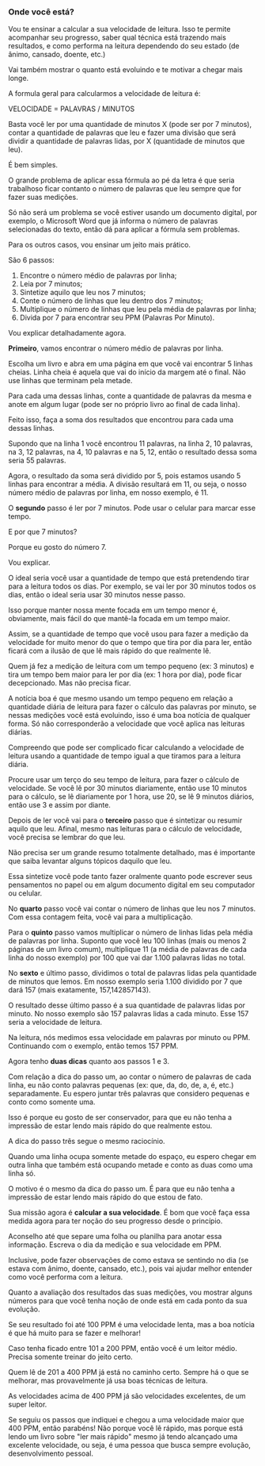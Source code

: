 ### Onde você está?

Vou te ensinar a calcular a sua velocidade de leitura. Isso te permite acompanhar seu progresso, saber qual técnica está trazendo mais resultados, e como performa na leitura dependendo do seu estado (de ânimo, cansado, doente, etc.)

Vai também mostrar o quanto está evoluindo e te motivar a chegar mais longe.

A formula geral para calcularmos a velocidade de leitura é:

VELOCIDADE = PALAVRAS / MINUTOS

Basta você ler por uma quantidade de minutos X (pode ser por 7 minutos), contar a quantidade de palavras que leu e fazer uma divisão que será dividir a quantidade de palavras lidas, por X (quantidade de minutos que leu).

É bem simples.

O grande problema de aplicar essa fórmula ao pé da letra é que seria trabalhoso ficar contanto o número de palavras que leu sempre que for fazer suas medições.

Só não será um problema se você estiver usando um documento digital, por exemplo, o Microsoft Word que já informa o número de palavras selecionadas do texto, então dá para aplicar a fórmula sem problemas.

Para os outros casos, vou ensinar um jeito mais prático.

São 6 passos:

1. Encontre o número médio de palavras por linha;
2. Leia por 7 minutos;
3. Sintetize aquilo que leu nos 7 minutos;
4. Conte o número de linhas que leu dentro dos 7 minutos;
5. Multiplique o número de linhas que leu pela média de palavras por linha;
6. Divida por 7 para encontrar seu PPM (Palavras Por Minuto).

Vou explicar detalhadamente agora.

**Primeiro**, vamos encontrar o número médio de palavras por linha.

Escolha um livro e abra em uma página em que você vai encontrar 5 linhas cheias. Linha cheia é aquela que vai do início da margem até o final. Não use linhas que terminam pela metade.

Para cada uma dessas linhas, conte a quantidade de palavras da mesma e anote em algum lugar (pode ser no próprio livro ao final de cada linha). 

Feito isso, faça a soma dos resultados que encontrou para cada uma dessas linhas. 

Supondo que na linha 1 você encontrou 11 palavras, na linha 2, 10 palavras, na 3, 12 palavras, na 4, 10 palavras e na 5, 12, então o resultado dessa soma seria 55 palavras.

Agora, o resultado da soma será dividido por 5, pois estamos usando 5 linhas para encontrar a média. A divisão resultará em 11, ou seja, o nosso número médio de palavras por linha, em nosso exemplo, é 11.

O **segundo** passo é ler por 7 minutos. Pode usar o celular para marcar esse tempo.

E por que 7 minutos?

Porque eu gosto do número 7. 

Vou explicar.

O ideal seria você usar a quantidade de tempo que está pretendendo tirar para a leitura todos os dias. Por exemplo, se vai ler por 30 minutos todos os dias, então o ideal seria usar 30 minutos nesse passo.

Isso porque manter nossa mente focada em um tempo menor é, obviamente, mais fácil do que mantê-la focada em um tempo maior.

Assim, se a quantidade de tempo que você usou para fazer a medição da velocidade for muito menor do que o tempo que tira por dia para ler, então ficará com a ilusão de que lê mais rápido do que realmente lê.

Quem já fez a medição de leitura com um tempo pequeno (ex: 3 minutos) e tira um tempo bem maior para ler por dia (ex: 1 hora por dia), pode ficar decepcionado. Mas não precisa ficar.

A notícia boa é que mesmo usando um tempo pequeno em relação a quantidade diária de leitura para fazer o cálculo das palavras por minuto, se nessas medições você está evoluindo, isso é uma boa notícia de qualquer forma. Só não corresponderão a velocidade que você aplica nas leituras diárias.

Compreendo que pode ser complicado ficar calculando a velocidade de leitura usando a quantidade de tempo igual a que tiramos para a leitura diária.

Procure usar um terço do seu tempo de leitura, para fazer o cálculo de velocidade. Se você lê por 30 minutos diariamente, então use 10 minutos para o cálculo, se lê diariamente por 1 hora, use 20, se lê 9 minutos diários, então use 3 e assim por diante.

Depois de ler você vai para o **terceiro** passo que é sintetizar ou resumir aquilo que leu. Afinal, mesmo nas leituras para o cálculo de velocidade, você precisa se lembrar do que leu.

Não precisa ser um grande resumo totalmente detalhado, mas é importante que saiba levantar alguns tópicos daquilo que leu.

Essa sintetize você pode tanto fazer oralmente quanto pode escrever seus pensamentos no papel ou em algum documento digital em seu computador ou celular.

No **quarto** passo você vai contar o número de linhas que leu nos 7 minutos. Com essa contagem feita, você vai para a multiplicação.

Para o **quinto** passo vamos multiplicar o número de linhas lidas pela média de palavras por linha. Suponto que você leu 100 linhas (mais ou menos 2 páginas de um livro comum), multiplique 11 (a média de palavras de cada linha do nosso exemplo) por 100 que vai dar 1.100 palavras lidas no total.

No **sexto** e último passo, dividimos o total de palavras lidas pela quantidade de minutos que lemos. Em nosso exemplo seria 1.100 dividido por 7 que dará 157 (mais exatamente, 157,142857143).

O resultado desse último passo é a sua quantidade de palavras lidas por minuto. No nosso exemplo são 157 palavras lidas a cada minuto. Esse 157 seria a velocidade de leitura.

Na leitura, nós medimos essa velocidade em palavras por minuto ou PPM. Continuando com o exemplo, então temos 157 PPM.

Agora tenho **duas dicas** quanto aos passos 1 e 3.

Com relação a dica do passo um, ao contar o número de palavras de cada linha, eu não conto palavras pequenas (ex: que, da, do, de, a, é, etc.) separadamente. Eu espero juntar três palavras que considero pequenas e conto como somente uma.

Isso é porque eu gosto de ser conservador, para que eu não tenha a impressão de estar lendo mais rápido do que realmente estou.

A dica do passo três segue o mesmo raciocínio.

Quando uma linha ocupa somente metade do espaço, eu espero chegar em outra linha que também está ocupando metade e conto as duas como uma linha só. 

O motivo é o mesmo da dica do passo um. É para que eu não tenha a impressão de estar lendo mais rápido do que estou de fato.

Sua missão agora é **calcular a sua velocidade**. É bom que você faça essa medida agora para ter noção do seu progresso desde o princípio.

Aconselho até que separe uma folha ou planilha para anotar essa informação. Escreva o dia da medição e sua velocidade em PPM. 

Inclusive, pode fazer observações de como estava se sentindo no dia (se estava com ânimo, doente, cansado, etc.), pois vai ajudar melhor entender como você performa com a leitura.

Quanto a avaliação dos resultados das suas medições, vou mostrar alguns números para que você tenha noção de onde está em cada ponto da sua evolução.

Se seu resultado foi até 100 PPM é uma velocidade lenta, mas a boa notícia é que há muito para se fazer e melhorar!

Caso tenha ficado entre 101 a 200 PPM, então você é um leitor médio. Precisa somente treinar do jeito certo.

Quem lê de 201 a 400 PPM já está no caminho certo. Sempre há o que se melhorar, mas provavelmente já usa boas técnicas de leitura.

As velocidades acima de 400 PPM já são velocidades excelentes, de um super leitor. 

Se seguiu os passos que indiquei e chegou a uma velocidade maior que 400 PPM, então parabéns! Não porque você lê rápido, mas porque está lendo um livro sobre "ler mais rápido" mesmo já tendo alcançado uma excelente velocidade, ou seja, é uma pessoa que busca sempre evolução, desenvolvimento pessoal.
